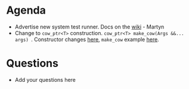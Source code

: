 Agenda
=========

* Advertise new system test runner. Docs on the [wiki](http://www.mantidproject.org/System_Tests) - Martyn
* Change to `cow_ptr<T>` construction. `cow_ptr<T> make_cow(Args &&... args) `. Constructor changes [here](https://github.com/mantidproject/mantid/blob/master/Framework/Kernel/inc/MantidKernel/cow_ptr.h#L67-L69), `make_cow` example [here](https://github.com/mantidproject/mantid/blob/master/Framework/Kernel/test/MakeCowTest.h#L30).

Questions
=========

* Add your questions here
